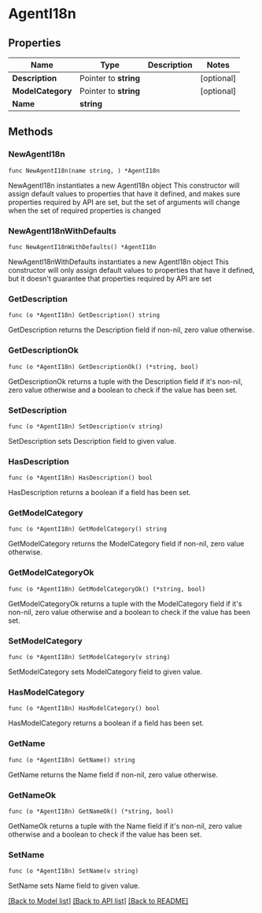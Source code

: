 # AgentI18n

## Properties

Name | Type | Description | Notes
------------ | ------------- | ------------- | -------------
**Description** | Pointer to **string** |  | [optional] 
**ModelCategory** | Pointer to **string** |  | [optional] 
**Name** | **string** |  | 

## Methods

### NewAgentI18n

`func NewAgentI18n(name string, ) *AgentI18n`

NewAgentI18n instantiates a new AgentI18n object
This constructor will assign default values to properties that have it defined,
and makes sure properties required by API are set, but the set of arguments
will change when the set of required properties is changed

### NewAgentI18nWithDefaults

`func NewAgentI18nWithDefaults() *AgentI18n`

NewAgentI18nWithDefaults instantiates a new AgentI18n object
This constructor will only assign default values to properties that have it defined,
but it doesn't guarantee that properties required by API are set

### GetDescription

`func (o *AgentI18n) GetDescription() string`

GetDescription returns the Description field if non-nil, zero value otherwise.

### GetDescriptionOk

`func (o *AgentI18n) GetDescriptionOk() (*string, bool)`

GetDescriptionOk returns a tuple with the Description field if it's non-nil, zero value otherwise
and a boolean to check if the value has been set.

### SetDescription

`func (o *AgentI18n) SetDescription(v string)`

SetDescription sets Description field to given value.

### HasDescription

`func (o *AgentI18n) HasDescription() bool`

HasDescription returns a boolean if a field has been set.

### GetModelCategory

`func (o *AgentI18n) GetModelCategory() string`

GetModelCategory returns the ModelCategory field if non-nil, zero value otherwise.

### GetModelCategoryOk

`func (o *AgentI18n) GetModelCategoryOk() (*string, bool)`

GetModelCategoryOk returns a tuple with the ModelCategory field if it's non-nil, zero value otherwise
and a boolean to check if the value has been set.

### SetModelCategory

`func (o *AgentI18n) SetModelCategory(v string)`

SetModelCategory sets ModelCategory field to given value.

### HasModelCategory

`func (o *AgentI18n) HasModelCategory() bool`

HasModelCategory returns a boolean if a field has been set.

### GetName

`func (o *AgentI18n) GetName() string`

GetName returns the Name field if non-nil, zero value otherwise.

### GetNameOk

`func (o *AgentI18n) GetNameOk() (*string, bool)`

GetNameOk returns a tuple with the Name field if it's non-nil, zero value otherwise
and a boolean to check if the value has been set.

### SetName

`func (o *AgentI18n) SetName(v string)`

SetName sets Name field to given value.



[[Back to Model list]](../README.md#documentation-for-models) [[Back to API list]](../README.md#documentation-for-api-endpoints) [[Back to README]](../README.md)


